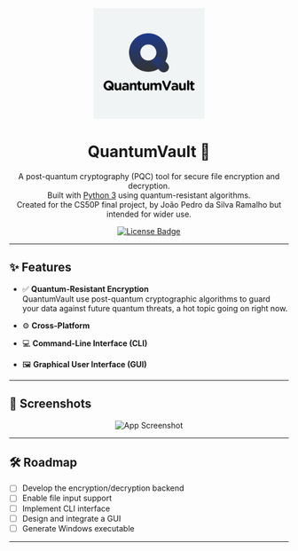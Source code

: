<p align="center">
  <img src="assets/QuantumLogo.png" alt="QuantumVault Logo" width="200px"/>
</p>

<h1 align="center">QuantumVault 🔐</h1>

<p align="center">
  A post-quantum cryptography (PQC) tool for secure file encryption and decryption.<br>
  Built with <a href="https://www.python.org/">Python 3</a> using quantum-resistant algorithms.<br>
  Created for the CS50P final project, by João Pedro da Silva Ramalho but intended for wider use.
</p>

<p align="center">
  <a href="https://raw.githubusercontent.com/joaopramalho/QuantumVault/master/LICENSE">
    <img src="https://img.shields.io/github/license/joaopramalho/QuantumVault?label=License" alt="License Badge"/>
  </a>
</p>

---

## ✨ Features

- ✅ **Quantum-Resistant Encryption**  
  QuantumVault use post-quantum cryptographic algorithms to guard your data against future quantum threats, a hot topic going on right now.

- ⚙️ **Cross-Platform**  

- 💻 **Command-Line Interface (CLI)**  

- 🖼️ **Graphical User Interface (GUI)**  

---

## 📸 Screenshots

<p align="center">
  <img src="" alt="App Screenshot" width="300px"/>
</p>

---

## 🛠️ Roadmap

- [ ] Develop the encryption/decryption backend  
- [ ] Enable file input support  
- [ ] Implement CLI interface  
- [ ] Design and integrate a GUI  
- [ ] Generate Windows executable  

---